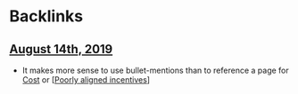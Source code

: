 
# Backlinks
## [August 14th, 2019](<August 14th, 2019.md>)
- It makes more sense to use bullet-mentions than to reference a page for [Cost](<Cost.md>) or [[Poorly aligned incentives](<[Poorly aligned incentives.md>)]


